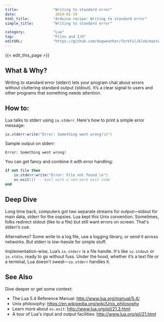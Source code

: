 ```yaml
---
title:                "Writing to standard error"
date:                  2024-01-19
html_title:           "Arduino recipe: Writing to standard error"
simple_title:         "Writing to standard error"

category:             "Lua"
tag:                  "Files and I/O"
editURL:              "https://github.com/dogweather/forkful/blob/master/content/en/lua/writing-to-standard-error.md"
---
```


{{< edit_this_page >}}

## What & Why?

Writing to standard error (stderr) lets your program chat about errors without cluttering standard output (stdout). It’s a clear signal to users and other programs that something needs attention.

## How to:

Lua talks to stderr using `io.stderr`. Here's how to print a simple error message:

```lua
io.stderr:write("Error: Something went wrong!\n")
```

Sample output on stderr:
```
Error: Something went wrong!
```

You can get fancy and combine it with error handling:

```lua
if not file then
    io.stderr:write("Error: File not found.\n")
    os.exit(1) -- bail with a non-zero exit code
end
```

## Deep Dive

Long time back, computers got two separate streams for output—stdout for main data, stderr for the oopsies. Lua kept this Unix convention. Sometimes, folks redirect stdout (like to a file) but still want errors on screen. That's stderr’s cue.

Alternatives? Some write to a log file, use a logging library, or send it across networks. But stderr is low-hassle for simple stuff.

Implementation-wise, Lua’s `io.stderr` is a file handle. It's like `io.stdout` or `io.stdin`, ready to go without fuss. Under the hood, whether it’s a text file or a terminal, Lua doesn't sweat—`io.stderr` handles it.

## See Also

Dive deeper or get some context:

- The Lua 5.4 Reference Manual: http://www.lua.org/manual/5.4/
- Unix philosophy: https://en.wikipedia.org/wiki/Unix_philosophy
- Learn more about `os.exit`: http://www.lua.org/pil/21.3.html
- A tour of Lua's input and output facilities: http://www.lua.org/pil/21.html
